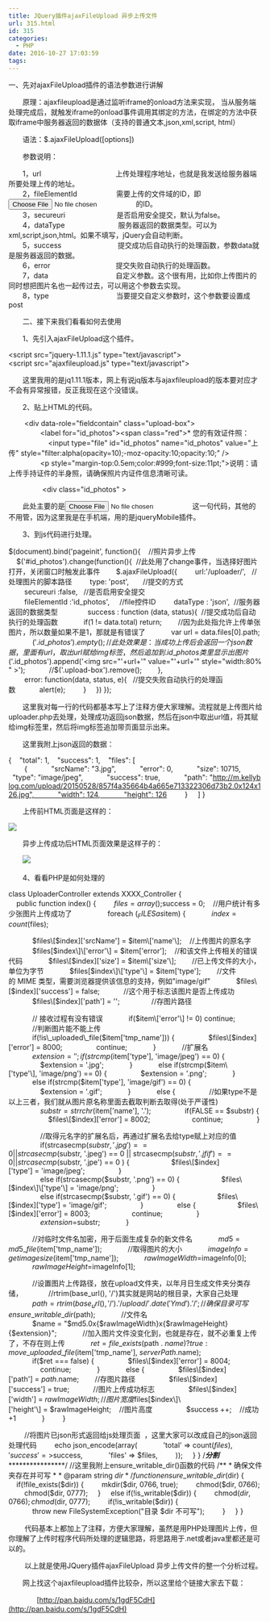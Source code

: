 ```yaml
---
title: JQuery插件ajaxFileUpload 异步上传文件
url: 315.html
id: 315
categories:
  - PHP
date: 2016-10-27 17:03:59
tags:
---
```


一、先对ajaxFileUpload插件的语法参数进行讲解

　　原理：ajaxfileupload是通过监听iframe的onload方法来实现， 当从服务端处理完成后，就触发iframe的onload事件调用其绑定的方法，在绑定的方法中获取iframe中服务器返回的数据体（支持的普通文本,json,xml,script, html）

　　语法：$.ajaxFileUpload(\[options\])

　　参数说明：

　　1，url　　　　　　　　　　  上传处理程序地址，也就是我发送给服务器端所要处理上传的地址。　　  
　　2，fileElementId　　　　　  需要上传的文件域的ID，即<input type="file" id="file">的ID。  
　　3，secureuri　　　　　　　 是否启用安全提交，默认为false。  
　　4，dataType　　　　　　　  服务器返回的数据类型。可以为xml,script,json,html。如果不填写，jQuery会自动判断。  
　　5，success　　　　　　　　提交成功后自动执行的处理函数，参数data就是服务器返回的数据。  
　　6，error　　　　　　　　　 提交失败自动执行的处理函数。  
　　7，data 　　　　　　　　　 自定义参数。这个很有用，比如你上传图片的同时想把图片名也一起传过去，可以用这个参数去实现。  
　　8，type 　　　　　　　　　 当要提交自定义参数时，这个参数要设置成post

　　二、接下来我们看看如何去使用

　　1、先引入ajaxFileUpload这个插件。

<script src="jquery-1.11.1.js" type="text/javascript"></script><script src="ajaxfileupload.js" type="text/javascript"></script>

　　这里我用的是jq1.11.1版本，网上有说jq版本与ajaxfileupload的版本要对应才不会有异常报错，反正我现在这个没错误。

　　2、贴上HTML的代码。

        <div data-role="fieldcontain" class="upload-box">
                <label for="id_photos"><span class="red">* </span>您的有效证件照：</label>
                    <input type="file" id="id\_photos" name="id\_photos" value="上传" style="filter:alpha(opacity=10);-moz-opacity:10;opacity:10;" />            
                <p style="margin-top:0.5em;color:#999;font-size:11pt;">说明：请上传手持证件的半身照，请确保照片内证件信息清晰可读。</p>
        </div>
        <div class="id_photos" >
            
        </div>

  

　　此处主要的是<input type="file" id="id\_photos" name="id\_photos" value="上传">这一句代码，其他的不用管，因为这里我是在手机端，用的是jqueryMobile插件。

　　3、到js代码进行处理。

$(document).bind('pageinit', function(){    //照片异步上传
    $('#id_photos').change(function(){  //此处用了change事件，当选择好图片打开，关闭窗口时触发此事件        $.ajaxFileUpload({
        url:'/uploader/',   //处理图片的脚本路径
        type: 'post',       //提交的方式
        secureuri :false,   //是否启用安全提交
        fileElementId :'id_photos',     //file控件ID
        dataType : 'json',  //服务器返回的数据类型      
        success : function (data, status){  //提交成功后自动执行的处理函数
            if(1 != data.total) return;　　 //因为此处指允许上传单张图片，所以数量如果不是1，那就是有错误了
            var url = data.files\[0\].path;　　
            $('.id\_photos').empty();            //此处效果是：当成功上传后会返回一个json数据，里面有url，取出url赋给img标签，然后追加到.id\_photos类里显示出图片
            $('.id_photos').append('<img src="'+url+'" value="'+url+'" style="width:80%" >');            //$('.upload-box').remove();        },
        error: function(data, status, e){   //提交失败自动执行的处理函数            alert(e);
        }
    })
});

  

　　这里我对每一行的代码都基本写上了注释方便大家理解。流程就是上传图片给uploader.php去处理，处理成功返回json数据，然后在json中取出url值，将其赋给img标签里，然后将img标签追加带页面显示出来。

　　这里我附上json返回的数据：

  

{    "total": 1,    "success": 1,    "files": \[
        {            "srcName": "3.jpg",            "error": 0,            "size": 10715,            "type": "image/jpeg",            "success": true,            "path": "http://m.kellyblog.com/upload/20150528/857f4a35664b4a665e713322306d73b2.0x124x126.jpg",            "width": 124,            "height": 126
        }
    \]
}

  

　　上传前HTML页面是这样的：

![](/ueditor/php/upload/image/20161027/1477558877880239.jpg)

　　异步上传成功后HTML页面效果是这样子的：

　　![](/ueditor/php/upload/image/20161027/1477558877981758.jpg)

　　4、看看PHP是如何处理的

  

class UploaderController extends XXXX_Controller {
    public function index() {
        $files = array();
        $success = 0;    //用户统计有多少张图片上传成功了
        
        foreach ($_FILES as $item) {
            $index = count($files);

            $files\[$index\]\['srcName'\] = $item\['name'\];    //上传图片的原名字
            $files\[$index\]\['error'\] = $item\['error'\];    //和该文件上传相关的错误代码
            $files\[$index\]\['size'\] = $item\['size'\];        //已上传文件的大小，单位为字节
            $files\[$index\]\['type'\] = $item\['type'\];        //文件的 MIME 类型，需要浏览器提供该信息的支持，例如"image/gif"
            $files\[$index\]\['success'\] = false;            //这个用于标志该图片是否上传成功
            $files\[$index\]\['path'\] = '';                //存图片路径

            // 接收过程有没有错误
            if($item\['error'\] != 0) continue;
            //判断图片能不能上传
            if(!is\_uploaded\_file($item\['tmp_name'\])) {
                $files\[$index\]\['error'\] = 8000;
                continue;
            }
            //扩展名
            $extension = '';
            if(strcmp($item\['type'\], 'image/jpeg') == 0) {
                $extension = '.jpg';
            }
            else if(strcmp($item\['type'\], 'image/png') == 0) {
                $extension = '.png';
            }
            else if(strcmp($item\['type'\], 'image/gif') == 0) {
                $extension = '.gif';
            }
            else {
                //如果type不是以上三者，我们就从图片原名称里面去截取判断去取得(处于严谨性)    
                $substr = strrchr($item\['name'\], '.');
                if(FALSE == $substr) {
                    $files\[$index\]\['error'\] = 8002;
                    continue;
                }

                //取得元名字的扩展名后，再通过扩展名去给type赋上对应的值
                if(strcasecmp($substr, '.jpg') == 0 || strcasecmp($substr, '.jpeg') == 0 || strcasecmp($substr, '.jfif') == 0 || strcasecmp($substr, '.jpe') == 0 ) {
                    $files\[$index\]\['type'\] = 'image/jpeg';
                }
                else if(strcasecmp($substr, '.png') == 0) {
                    $files\[$index\]\['type'\] = 'image/png';
                }
                else if(strcasecmp($substr, '.gif') == 0) {
                    $files\[$index\]\['type'\] = 'image/gif';
                }
                else {
                    $files\[$index\]\['error'\] = 8003;
                    continue;
                }
                $extension = $substr;
            }

            //对临时文件名加密，用于后面生成复杂的新文件名
            $md5 = md5\_file($item\['tmp\_name'\]);
            //取得图片的大小
            $imageInfo = getimagesize($item\['tmp_name'\]);
            $rawImageWidth = $imageInfo\[0\];
            $rawImageHeight = $imageInfo\[1\];

            //设置图片上传路径，放在upload文件夹，以年月日生成文件夹分类存储，
            //rtrim(base_url(), '/')其实就是网站的根目录，大家自己处理
            $path = rtrim(base_url(), '/') . '/upload/' . date('Ymd') . '/';
            //确保目录可写
            ensure\_writable\_dir($path);
            //文件名
            $name = "$md5.0x{$rawImageWidth}x{$rawImageHeight}{$extension}";
            //加入图片文件没变化到，也就是存在，就不必重复上传了，不存在则上传
            $ret = file\_exists($path . $name) ? true : move\_uploaded\_file($item\['tmp\_name'\], $serverPath . $name);
            if($ret === false) {
                $files\[$index\]\['error'\] = 8004;
                continue;
            }
            else {
                $files\[$index\]\['path'\] = $path . $name;        //存图片路径
                $files\[$index\]\['success'\] = true;            //图片上传成功标志
                $files\[$index\]\['width'\] = $rawImageWidth;    //图片宽度
                $files\[$index\]\['height'\] = $rawImageHeight;    //图片高度
                $success ++;    //成功+1
            }
        }

        //将图片已json形式返回给js处理页面  ，这里大家可以改成自己的json返回处理代码
        echo json_encode(array(
            'total' => count($files),
            'success' => $success,
            'files' => $files,
        ));
    }
}
/*********************************分割*************************************************/
//这里我附上ensure\_writable\_dir()函数的代码
/**
* 确保文件夹存在并可写
*
* @param string $dir
*/
function ensure\_writable\_dir($dir) {
    if(!file_exists($dir)) {
        mkdir($dir, 0766, true);
        chmod($dir, 0766);
        chmod($dir, 0777);
    }
    else if(!is_writable($dir)) {
        chmod($dir, 0766);
        chmod($dir, 0777);
        if(!is_writable($dir)) {
            throw new FileSystemException("目录 $dir 不可写");
        }
    }
}

　　 代码基本上都加上了注释，方便大家理解，虽然是用PHP处理图片上传，但你理解了上传时程序代码所处理的逻辑思路，将思路用于.net或者java里都还是可以的。

 　　以上就是使用JQuery插件ajaxFileUpload 异步上传文件的整一个分析过程。

　　网上找这个ajaxfileupload插件比较杂，所以这里给个链接大家去下载：

　　　　[http://pan.baidu.com/s/1gdF5CdH](http://pan.baidu.com/s/1gdF5CdH)